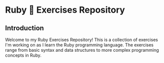 # Ruby 💎 Exercises Repository

## Introduction
Welcome to my Ruby Exercises Repository! This is a collection of exercises I'm working on as I learn the Ruby programming language. The exercises range from basic syntax and data structures to more complex programming concepts in Ruby.

